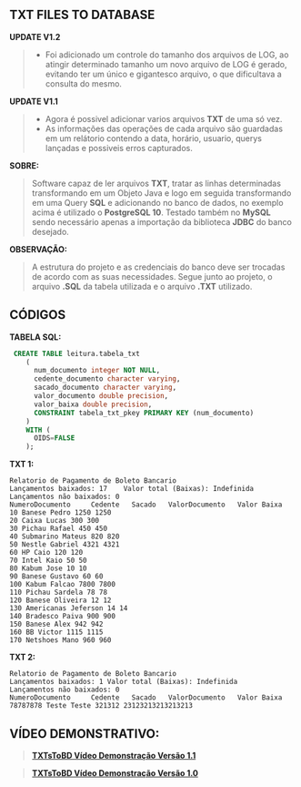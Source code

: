 ## TXT FILES TO DATABASE

**UPDATE V1.2**

>  - Foi adicionado um controle do tamanho dos arquivos de LOG, ao atingir determinado tamanho um novo arquivo de LOG é gerado, 
> evitando ter um único e gigantesco arquivo, o que dificultava a consulta do mesmo.

**UPDATE V1.1**

>  - Agora é possivel adicionar varios arquivos **TXT** de uma só vez.
>  - As informações das operações de cada arquivo são guardadas em um relátorio contendo a data, horário, usuario, querys lançadas e possiveis erros capturados.


**SOBRE:**

> Software capaz de ler arquivos **TXT**, tratar as linhas determinadas transformando em um Objeto Java e logo em seguida    transformando em
> uma Query **SQL** e adicionando no banco de dados, no exemplo acima é
> utilizado o **PostgreSQL 10**. Testado também no **MySQL** sendo necessário
> apenas a importação da biblioteca **JDBC** do banco desejado.

**OBSERVAÇÃO:**

> A estrutura do projeto e as credenciais do banco deve ser trocadas de
> acordo com as suas necessidades. Segue junto ao projeto, o arquivo
> **.SQL** da tabela utilizada e o arquivo **.TXT** utilizado.

## CÓDIGOS

**TABELA SQL:**


```SQL
 CREATE TABLE leitura.tabela_txt
    (
      num_documento integer NOT NULL,
      cedente_documento character varying,
      sacado_documento character varying,
      valor_documento double precision,
      valor_baixa double precision,
      CONSTRAINT tabela_txt_pkey PRIMARY KEY (num_documento)
    )
    WITH (
      OIDS=FALSE
    );
```

**TXT 1:**

    Relatorio de Pagamento de Boleto Bancario
    Lançamentos baixados: 17	Valor total (Baixas): Indefinida
    Lançamentos não baixados: 0
    NumeroDocumento     Cedente   Sacado   ValorDocumento   Valor Baixa
    10 Banese Pedro 1250 1250
    20 Caixa Lucas 300 300
    30 Pichau Rafael 450 450
    40 Submarino Mateus 820 820
    50 Nestle Gabriel 4321 4321
    60 HP Caio 120 120
    70 Intel Kaio 50 50
    80 Kabum Jose 10 10
    90 Banese Gustavo 60 60
    100 Kabum Falcao 7800 7800
    110 Pichau Sardela 78 78
    120 Banese Oliveira 12 12
    130 Americanas Jeferson 14 14
    140 Bradesco Paiva 900 900
    150 Banese Alex 942 942
    160 BB Victor 1115 1115
    170 Netshoes Mano 960 960
    
**TXT 2:**

    Relatorio de Pagamento de Boleto Bancario
    Lançamentos baixados: 1 Valor total (Baixas): Indefinida
    Lançamentos não baixados: 0
    NumeroDocumento     Cedente   Sacado   ValorDocumento   Valor Baixa
    78787878 Teste Teste 321312 23123213213213213

## VÍDEO DEMONSTRATIVO:

>**[TXTsToBD Vídeo Demonstração Versão 1.1](https://www.youtube.com/watch?v=3gHM9sW4B20)**


>**[TXTsToBD Vídeo Demonstração Versão 1.0](https://www.youtube.com/watch?v=JCFhfn2xbcg)** 


